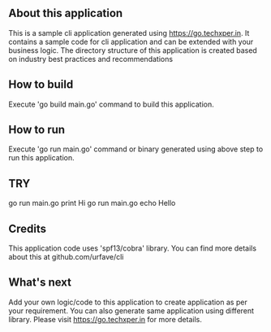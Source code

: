 
## About this application
This is a sample cli application generated using https://go.techxper.in.  It contains a sample code for cli application and can be extended with your business logic. The directory structure of this application is created based on industry best practices and recommendations

## How to build
Execute 'go build main.go' command to build this application.

## How to run
Execute 'go run main.go' command or binary generated using above step to run this application.

## TRY
go run main.go print Hi
go run main.go echo Hello

## Credits
This application code uses 'spf13/cobra' library. You can find more details about this at github.com/urfave/cli

## What's next
Add your own logic/code to this application to create application as per your requirement. You can also generate same application using different library. Please visit https://go.techxper.in for more details.
 








